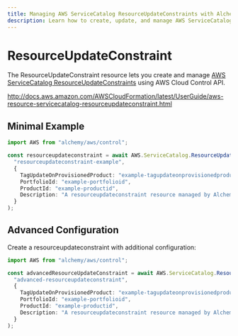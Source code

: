 ```yaml
---
title: Managing AWS ServiceCatalog ResourceUpdateConstraints with Alchemy
description: Learn how to create, update, and manage AWS ServiceCatalog ResourceUpdateConstraints using Alchemy Cloud Control.
---
```


# ResourceUpdateConstraint

The ResourceUpdateConstraint resource lets you create and manage [AWS ServiceCatalog ResourceUpdateConstraints](https://docs.aws.amazon.com/servicecatalog/latest/userguide/) using AWS Cloud Control API.

http://docs.aws.amazon.com/AWSCloudFormation/latest/UserGuide/aws-resource-servicecatalog-resourceupdateconstraint.html

## Minimal Example

```ts
import AWS from "alchemy/aws/control";

const resourceupdateconstraint = await AWS.ServiceCatalog.ResourceUpdateConstraint(
  "resourceupdateconstraint-example",
  {
    TagUpdateOnProvisionedProduct: "example-tagupdateonprovisionedproduct",
    PortfolioId: "example-portfolioid",
    ProductId: "example-productid",
    Description: "A resourceupdateconstraint resource managed by Alchemy",
  }
);
```

## Advanced Configuration

Create a resourceupdateconstraint with additional configuration:

```ts
import AWS from "alchemy/aws/control";

const advancedResourceUpdateConstraint = await AWS.ServiceCatalog.ResourceUpdateConstraint(
  "advanced-resourceupdateconstraint",
  {
    TagUpdateOnProvisionedProduct: "example-tagupdateonprovisionedproduct",
    PortfolioId: "example-portfolioid",
    ProductId: "example-productid",
    Description: "A resourceupdateconstraint resource managed by Alchemy",
  }
);
```

